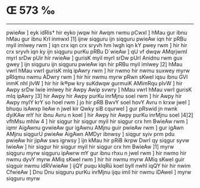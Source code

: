 # Œ 573 ‰
---
pwieAw ] eyk idRis† hir eyko jwqw hir Awqm rwmu pCwxI ] hMau gur ibnu
hMau gur ibnu KrI inmwxI ]1] ijnw siqguru ijn siqguru pwieAw iqn hir
pRBu myil imlwey rwm ] iqn crx iqn crx sryvh hm lwgh iqn kY pwey
rwm ] hir hir crx sryvh iqn ky ijn siqguru purKu pRBu D´wieAw ] qU vf
dwqw AMqrjwmI myrI srDw pUir hir rwieAw ] gurisK myil myrI srDw pUrI
Anidnu rwm gux gwey ] ijn siqguru ijn siqguru pwieAw iqn hir pRBu
myil imlwey ]2] hMau vwrI hMau vwrI gurisK mIq ipAwry rwm ] hir nwmo
hir nwmu suxwey myrw pRIqmu nwmu ADwry rwm ] hir hir nwmu myrw pRwn sKweI
iqsu ibnu GVI inmK nhI jIvW ] hir hir ik®pw kry suKdwqw gurmuiK AMimRqu
pIvW ] hir Awpy srDw lwie imlwey hir Awpy Awip svwry ] hMau vwrI hMau
vwrI gurisK mIq ipAwry ]3] hir Awpy hir Awpy purKu inrMjnu soeI rwm
] hir Awpy hir Awpy mylY krY so hoeI rwm ] jo hir pRB BwvY soeI hovY Avru
n krxw jweI ] bhuqu isAwxp lieAw n jweI kir Qwky siB cqurweI ]
gur pRswid jn nwnk dyiKAw mY hir ibnu Avru n koeI ] hir Awpy hir
Awpy purKu inrMjnu soeI ]4]2] vfhMsu mhlw 4 ] hir siqgur hir siqgur
myil hir siqgur crx hm BwieAw rwm ] iqmr AigAwnu gvwieAw gur
igAwnu AMjnu guir pwieAw rwm ] gur igAwn AMjnu siqgurU pwieAw
AigAwn AMDyr ibnwsy ] siqgur syiv prm pdu pwieAw hir jipAw sws
igrwsy ] ijn kMau hir pRiB ikrpw DwrI qy siqgur syvw lwieAw ] hir
siqgur hir siqgur myil hir siqgur crx hm BwieAw ]1] myrw siqguru
myrw siqguru ipAwrw mY gur ibnu rhxu n jweI rwm ] hir nwmo hir nwmu dyvY
myrw AMiq sKweI rwm ] hir hir nwmu myrw AMiq sKweI guir siqguir nwmu
idRVwieAw ] ijQY puqu klqRü koeI bylI nwhI iqQY hir hir nwim CfwieAw ]
Dnu Dnu siqguru purKu inrMjnu ijqu imil hir nwmu iDAweI ] myrw siqguru
myrw
####
